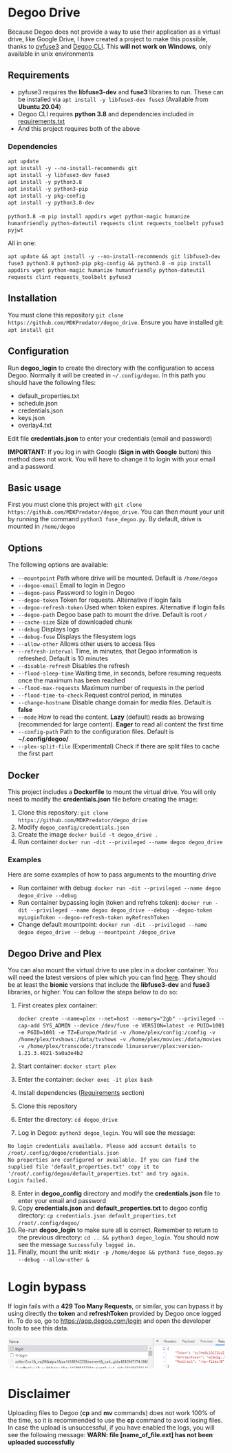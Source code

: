 # Degoo Drive

Because Degoo does not provide a way to use their application as a virtual drive, like Google Drive, I have created a project to make this possible, thanks to [pyfuse3](https://github.com/libfuse/pyfuse3) and [Degoo CLI](https://github.com/bernd-wechner/Degoo). This **will not work on Windows**, only available in unix environments

## Requirements

* pyfuse3 requires the **libfuse3-dev** and **fuse3** libraries to run. These can be installed via ``apt install -y libfuse3-dev fuse3`` (Available from **Ubuntu 20.04**)
* Degoo CLI requires **python 3.8** and dependencies included in [requirements.txt](https://github.com/bernd-wechner/Degoo/blob/master/requirements.txt)
* And this project requires both of the above

### Dependencies

````shell
apt update
apt install -y --no-install-recommends git
apt install -y libfuse3-dev fuse3
apt install -y python3.8
apt install -y python3-pip
apt install -y pkg-config
apt install -y python3.8-dev

python3.8 -m pip install appdirs wget python-magic humanize humanfriendly python-dateutil requests clint requests_toolbelt pyfuse3 pyjwt
````

All in one:
````shell
apt update && apt install -y --no-install-recommends git libfuse3-dev fuse3 python3.8 python3-pip pkg-config && python3.8 -m pip install appdirs wget python-magic humanize humanfriendly python-dateutil requests clint requests_toolbelt pyfuse3
````

## Installation

You must clone this repository ``git clone https://github.com/MDKPredator/degoo_drive``. Ensure you have installed git: ``apt install git``

## Configuration

Run **degoo_login** to create the directory with the configuration to access Degoo. Normally it will be created in ```~/.config/degoo```. In this path you should have the following files:
* default_properties.txt
* schedule.json
* credentials.json
* keys.json
* overlay4.txt

Edit file **credentials.json** to enter your credentials (email and password)

**IMPORTANT:** If you log in with Google (**Sign in with Google** button) this method does not work. You will have to change it to login with your email and a password.

## Basic usage

First you must clone this project with ``git clone https://github.com/MDKPredator/degoo_drive``. You can then mount your unit by running the command `python3 fuse_degoo.py`. By default, drive is mounted in `/home/degoo`

## Options

The following options are available:

* ``--mountpoint`` Path where drive will be mounted. Default is `/home/degoo`
* ``--degoo-email`` Email to login in Degoo
* ``--degoo-pass`` Password to login in Degoo
* ``--degoo-token`` Token for requests. Alternative if login fails
* ``--degoo-refresh-token`` Used when token expires. Alternative if login fails
* ``--degoo-path`` Degoo base path to mount the drive. Default is root `/`
* ``--cache-size`` Size of downloaded chunk
* ``--debug`` Displays logs
* ``--debug-fuse`` Displays the filesystem logs
* ``--allow-other`` Allows other users to access files
* ``--refresh-interval`` Time, in minutes, that Degoo information is refreshed. Default is 10 minutes
* ``--disable-refresh`` Disables the refresh
* ``--flood-sleep-time`` Waiting time, in seconds, before resuming requests once the maximum has been reached
* ``--flood-max-requests`` Maximum number of requests in the period
* ``--flood-time-to-check`` Request control period, in minutes
* ``--change-hostname`` Disable change domain for media files. Default is **false**
* ``--mode`` How to read the content. **Lazy** (default) reads as browsing (recommended for large content). **Eager** to read all content the first time
* ``--config-path`` Path to the configuration files. Default is **~/.config/degoo/**
* ``--plex-split-file`` (Experimental) Check if there are split files to cache the first part

## Docker

This project includes a **Dockerfile** to mount the virtual drive. You will only need to modify the **credentials.json** file before creating the image:

1. Clone this repository: ``git clone https://github.com/MDKPredator/degoo_drive``
2. Modify ``degoo_config/credentials.json``
3. Create the image ``docker build -t degoo_drive .``
4. Run container ``docker run -dit --privileged --name degoo degoo_drive``

### Examples

Here are some examples of how to pass arguments to the mounting drive

* Run container with debug: ``docker run -dit --privileged --name degoo degoo_drive --debug``
* Run container bypassing login (token and refrehs token): ``docker run -dit --privileged --name degoo degoo_drive --debug --degoo-token myLoginToken --degoo-refresh-token myRefreshToken``
* Change default mountpoint: ``docker run -dit --privileged --name degoo degoo_drive --debug --mountpoint /degoo_drive``

## Degoo Drive and Plex

You can also mount the virtual drive to use plex in a docker container. You will need the latest versions of plex which you can find [here](https://hub.docker.com/r/linuxserver/plex/tags). They should be at least the __bionic__ versions that include the **libfuse3-dev** and **fuse3** libraries, or higher. You can follow the steps below to do so: 

1. First creates plex container:
   
    ````shell
    docker create --name=plex --net=host --memory="2gb" --privileged --cap-add SYS_ADMIN --device /dev/fuse -e VERSION=latest -e PUID=1001 -e PGID=1001 -e TZ=Europe/Madrid -v /home/plex/config:/config -v /home/plex/tvshows:/data/tvshows -v /home/plex/movies:/data/movies -v /home/plex/transcode:/transcode linuxserver/plex:version-1.21.3.4021-5a0a3e4b2
    ````

2. Start container: ``docker start plex`` 
3. Enter the container: ``docker exec -it plex bash``
4. Install dependencies ([Requirements](#requirements) section)
5. Clone this repository
6. Enter the directory: ``cd degoo_drive``
7. Log in Degoo: ``python3 degoo_login``. You will see the message:
````shell
No login credentials available. Please add account details to /root/.config/degoo/credentials.json
No properties are configured or available. If you can find the supplied file 'default_properties.txt' copy it to '/root/.config/degoo/default_properties.txt' and try again.
Login failed.
````
8. Enter in **degoo_config** directory and modify the **credentials.json** file to enter your email and password
9. Copy **credentials.json** and **default_properties.txt** to degoo config directory: ``cp credentials.json default_properties.txt /root/.config/degoo/``
10. Re-run **degoo_login** to make sure all is correct. Remember to return to the previous directory: ``cd .. && python3 degoo_login``. You should now see the message ``Successfuly logged in.``
11. Finally, mount the unit: ``mkdir -p /home/degoo && python3 fuse_degoo.py --debug --allow-other &``

# Login bypass

If login fails with a **429 Too Many Requests**, or similar, you can bypass it by using directly the **token** and **refreshToken** provided by Degoo once logged in. To do so, go to https://app.degoo.com/login and open the developer tools to see this data.

![Degoo login](images/degoo_token_refresh_token.png)

# Disclaimer

Uploading files to Degoo (**cp** and **mv** commands) does not work 100% of the time, so it is recommended to use the **cp** command to avoid losing files. In case the upload is unsuccessful, if you have enabled the logs, you will see the following message: **WARN: file [name_of_file.ext] has not been uploaded successfully**
